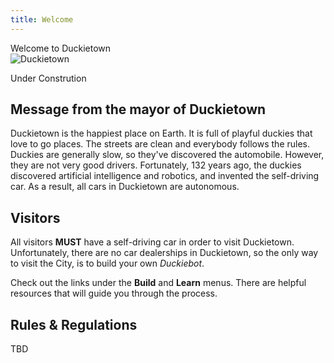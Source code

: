 ```yaml
---
title: Welcome
---
```


<div class="edge-to-edge splash">
    Welcome to Duckietown
    <div class="polaroid">
        <!-- <img src="https://j.gifs.com/gJDyP6.gif" alt="Duckietown"/> -->
        <!-- <p class="title"> Duckietown 1984</p> -->
        <img src="/images/signs.jpg" alt="Duckietown"/>
        <p class="title"> Under Constrution</p>
    </div>
</div>

<section>

## Message from the mayor of Duckietown

Duckietown is the happiest place on Earth. It is full of playful duckies that love to go places.
The streets are clean and everybody follows the rules. Duckies are generally slow, so they've
discovered the automobile. However, they are not very good drivers.
Fortunately, 132 years ago,
the duckies discovered artificial intelligence and robotics, and invented the self-driving car.
As a result, all cars in Duckietown are autonomous.

</section>

<section>

## Visitors

All visitors **MUST** have a self-driving car in order to visit Duckietown. Unfortunately, there
are no car dealerships in Duckietown, so the only way to visit the City, is to build your own _Duckiebot_.

Check out the links under the **Build** and **Learn** menus.
There are helpful resources that will guide you through the process.

</section>

<section>

## Rules & Regulations

TBD

</section>

